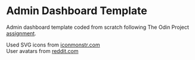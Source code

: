 # Admin Dashboard Template

Admin dashboard template coded from scratch following The Odin Project <a href="https://www.theodinproject.com/lessons/node-path-intermediate-html-and-css-admin-dashboard">assignment</a>.

Used SVG icons from <a href="https://iconmonstr.com/">iconmonstr.com</a><br>
User avatars from <a href="https://reddit.com">reddit.com</a>
